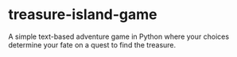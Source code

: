 # treasure-island-game
A simple text-based adventure game in Python where your choices determine your fate on a quest to find the treasure.
